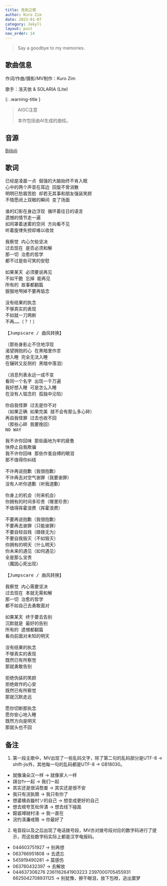 ```yaml
---
title: 告别之夜
author: Kuro Zim
date: 2023-01-07
category: Jekyll
layout: post
nav_order: 14
---
```


>  Say a goodbye to my memories.

## 歌曲信息

作词/作曲/摄影/MV制作：Kuro Zim

歌手：洛天依 & SOLARIA (Lite)

{: .warning-title }

> AIGC注意
>
> 本作包括由AI生成的曲绘。

## 音源

[Bilibili](https://www.bilibili.com/video/BV1bR4y1m7wN)

## 歌词

<pre>
已经是凌晨一点 倔强的大脑始终不肯入眠
心中的两个声音在耳边 回旋不曾消散
明明已愁眉苦脸 却若无其事和朋友强装笑颜
不情愿闭上双眼的瞬间 变了场面

谁的幻影在身边浮现 循环着往日的语言
遗憾的情节走一遍
如同罩着迷雾的空间 方向看不见
听着旋律失控却难以收敛

我察觉 内心欠些坚决
过去现在 是否必须和解
那一切 治愈的哲学
都不过是些可笑的安慰

如果某天 必须要说再见
不如干脆 忘掉 能再见
所有的 故事都翻篇
狠狠地甩掉不要再惦念 

没有结果的执念
不够真实的表现
不如就一刀两断
不再……（？！）

【Jumpscare / 曲风转换】

（那些身影止不住地浮现
渴望拥抱的心 在黑暗里作祟
想入睡 完全无法入睡
在辗转又反侧的 黑暗中落泪）

（消息列表永远一成不变
看同一个名字 出现一千万遍
我好想入睡 可是怎么入睡
在没有人惦念的 孤独中沦陷）

你自我怪罪 过去是你不对
（如果正确 如果完美 就不会有那么多心碎）
再自我怪罪 过去也收不回
（那些心碎 我要挽回）
NO WAY

我不许你回味 那些画地为牢的疲惫
快停止自我欺骗
我不许你回味 那些作茧自缚的眼泪
那不值得你纠结

不许再说抱歉（我很抱歉）
不许再去对空气谢罪（我要谢罪）
没有人听你道歉（听我道歉）

你身上的机会（何来机会）
你拥有的时间多珍贵（哪里珍贵）
不值得挥霍浪费（挥霍浪费）

不要再说抱歉（我很抱歉）
不要再去谢罪（只能谢罪）
不要自轻自贱（碌碌无为）
不要自我毁灭（不如毁灭）
你拥有的明天（什么明天）
你未来的遇见（如何遇见）
全是那么宝贵
（魔因心死出现）

【Jumpscare / 曲风转换】

我察觉 内心需要坚决
过去现在 本就无需和解
那一切 治愈的哲学
都不如自己去勇敢面对

如果某天 终于要去告别
沉默就是 最好的告别
所有的 遗憾都翻篇
看向前面对未知的明天

没有结果的执念
不够真实的表现
既然已有所察觉
那就勇敢告别

拒绝伪装的笑颜
拒绝故作的心安
既然已有所察觉
那就沉默走远

愿你切断那执念
愿你安心地入睡
既然方向是明天
那就头也不回</pre>

## 备注

1. 第一段主歌中，MV出现了一些乱码文字，除了第二句的乱码部分是UTF-8 → shift-jis外，其他每一句的乱码都是UTF-8 → GB18030。
* 就像瀹朵汉一样 → 就像家人一样
* 謌台ｻｬ一起 → 我们一起
* 其实还是很涓嶅畨 → 其实还是很不安
* 我只有浣犱簡 → 我只有你了
* 想鍙樻垚鏇村ソ的自己 → 想变成更好的自己
* 想去绾夸笅纰伴潰 → 想去线下碰面
* 鎴戜竴鐩村湪 → 我一直在
* 浣犳渶濂戒簡 → 你最好了
2. 电音段以及之后出现了电话拨号段，MV亦对拨号段对应的数字码进行了提示，而这些数字码实际上都是汉字电报码。
* 044603751927 → 别再想
* 063766951808 → 去遗忘
* 545919490281 → 莫感伤
* 063760432397 → 去解放
* 044637306276 2361162641903223 2397000705455931 6625042708931125 → 别犹豫，擦干眼泪，放下包袱，逃出噩梦